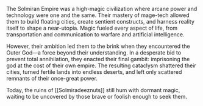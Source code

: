 The Solmiran Empire was a high-magic civilization where arcane power and technology were one and the same. Their mastery of mage-tech allowed them to build floating cities, create sentient constructs, and harness reality itself to shape a near-utopia. Magic fueled every aspect of life, from transportation and communication to warfare and artificial intelligence.

However, their ambition led them to the brink when they encountered the Outer God—a force beyond their understanding. In a desperate bid to prevent total annihilation, they enacted their final gambit: imprisoning the god at the cost of their own empire. The resulting cataclysm shattered their cities, turned fertile lands into endless deserts, and left only scattered remnants of their once-great power.

Today, the ruins of [[Solmiradeeznuts]] still hum with dormant magic, waiting to be uncovered by those brave or foolish enough to seek them.